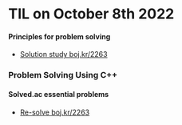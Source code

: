 # **TIL on October 8th 2022**
#### Principles for problem solving
- [Solution study boj.kr/2263](../../../Problem%20Solving/Solution%20study/sol-study-2263-10-09-2022.md)

### Problem Solving Using C++
#### Solved.ac essential problems
- [Re-solve boj.kr/2263](../../../Problem%20Solving/boj/solvedac/2263-re-10-08-2022.cpp)